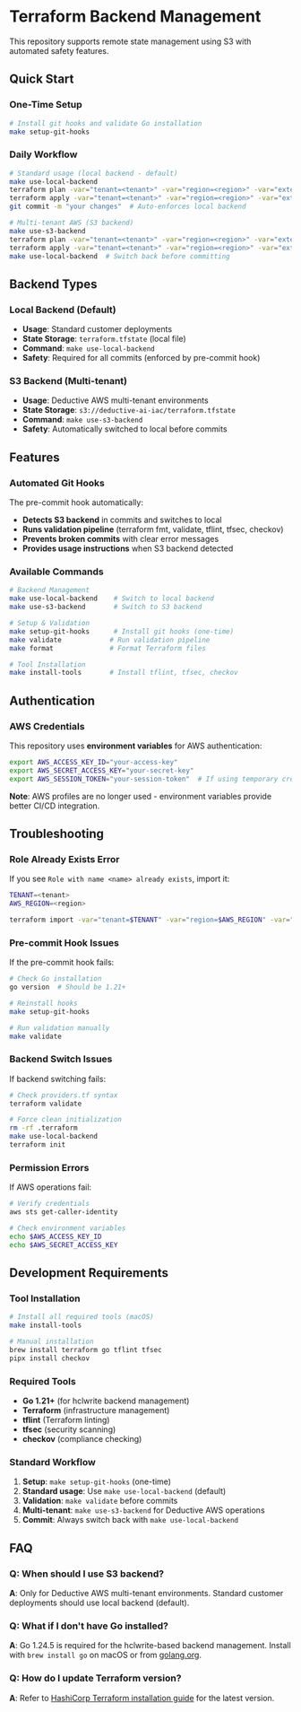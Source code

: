 # Terraform Backend Management

This repository supports remote state management using S3 with automated safety features.

## Quick Start

### One-Time Setup
```bash
# Install git hooks and validate Go installation
make setup-git-hooks
```

### Daily Workflow
```bash
# Standard usage (local backend - default)
make use-local-backend
terraform plan -var="tenant=<tenant>" -var="region=<region>" -var="external_id=<external_id>"
terraform apply -var="tenant=<tenant>" -var="region=<region>" -var="external_id=<external_id>"
git commit -m "your changes"  # Auto-enforces local backend

# Multi-tenant AWS (S3 backend)
make use-s3-backend
terraform plan -var="tenant=<tenant>" -var="region=<region>" -var="external_id=<external_id>"
terraform apply -var="tenant=<tenant>" -var="region=<region>" -var="external_id=<external_id>"
make use-local-backend  # Switch back before committing
```

## Backend Types

### Local Backend (Default)

- **Usage**: Standard customer deployments
- **State Storage**: `terraform.tfstate` (local file)
- **Command**: `make use-local-backend`
- **Safety**: Required for all commits (enforced by pre-commit hook)

### S3 Backend (Multi-tenant)

- **Usage**: Deductive AWS multi-tenant environments
- **State Storage**: `s3://deductive-ai-iac/terraform.tfstate`
- **Command**: `make use-s3-backend`
- **Safety**: Automatically switched to local before commits

## Features

### Automated Git Hooks
The pre-commit hook automatically:
- **Detects S3 backend** in commits and switches to local
- **Runs validation pipeline** (terraform fmt, validate, tflint, tfsec, checkov)
- **Prevents broken commits** with clear error messages
- **Provides usage instructions** when S3 backend detected

### Available Commands
```bash
# Backend Management
make use-local-backend    # Switch to local backend
make use-s3-backend       # Switch to S3 backend

# Setup & Validation
make setup-git-hooks      # Install git hooks (one-time)
make validate            # Run validation pipeline
make format              # Format Terraform files

# Tool Installation
make install-tools       # Install tflint, tfsec, checkov
```

## Authentication

### AWS Credentials

This repository uses **environment variables** for AWS authentication:

```bash
export AWS_ACCESS_KEY_ID="your-access-key"
export AWS_SECRET_ACCESS_KEY="your-secret-key"
export AWS_SESSION_TOKEN="your-session-token"  # If using temporary credentials
```

**Note**: AWS profiles are no longer used - environment variables provide better CI/CD integration.

## Troubleshooting

### Role Already Exists Error

If you see `Role with name <name> already exists`, import it:

```bash
TENANT=<tenant>
AWS_REGION=<region>

terraform import -var="tenant=$TENANT" -var="region=$AWS_REGION" -var="external_id=<external_id>" module.bootstrap.aws_iam_role.deductive_role DeductiveAssumeRole-${TENANT}
```

### Pre-commit Hook Issues

If the pre-commit hook fails:

```bash
# Check Go installation
go version  # Should be 1.21+

# Reinstall hooks
make setup-git-hooks

# Run validation manually
make validate
```

### Backend Switch Issues

If backend switching fails:

```bash
# Check providers.tf syntax
terraform validate

# Force clean initialization
rm -rf .terraform
make use-local-backend
terraform init
```

### Permission Errors

If AWS operations fail:

```bash
# Verify credentials
aws sts get-caller-identity

# Check environment variables
echo $AWS_ACCESS_KEY_ID
echo $AWS_SECRET_ACCESS_KEY
```

## Development Requirements

### Tool Installation

```bash
# Install all required tools (macOS)
make install-tools

# Manual installation
brew install terraform go tflint tfsec
pipx install checkov
```

### Required Tools
- **Go 1.21+** (for hclwrite backend management)
- **Terraform** (infrastructure management)
- **tflint** (Terraform linting)
- **tfsec** (security scanning)
- **checkov** (compliance checking)

### Standard Workflow

1. **Setup**: `make setup-git-hooks` (one-time)
2. **Standard usage**: Use `make use-local-backend` (default)
3. **Validation**: `make validate` before commits
4. **Multi-tenant**: `make use-s3-backend` for Deductive AWS operations
5. **Commit**: Always switch back with `make use-local-backend`

## FAQ

### Q: When should I use S3 backend?

**A**: Only for Deductive AWS multi-tenant environments. Standard customer deployments should use local backend (default).

### Q: What if I don't have Go installed?

**A**: Go 1.24.5 is required for the hclwrite-based backend management. Install with `brew install go` on macOS or from [golang.org](https://golang.org/dl/).

### Q: How do I update Terraform version?

**A**: Refer to [HashiCorp Terraform installation guide](https://developer.hashicorp.com/terraform/install) for the latest version.
